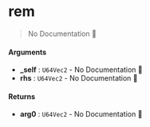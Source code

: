 # rem

> No Documentation 🚧

#### Arguments

- **\_self** : `U64Vec2` \- No Documentation 🚧
- **rhs** : `U64Vec2` \- No Documentation 🚧

#### Returns

- **arg0** : `U64Vec2` \- No Documentation 🚧